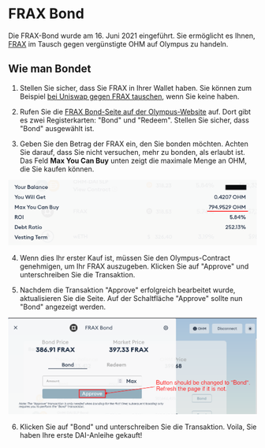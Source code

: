 # FRAX Bond

Die FRAX-Bond wurde am 16. Juni 2021 eingeführt. Sie ermöglicht es Ihnen, [FRAX](https://www.coingecko.com/en/coins/frax) im Tausch gegen vergünstigte OHM auf Olympus zu handeln.

## Wie man Bondet

1. Stellen Sie sicher, dass Sie FRAX in Ihrer Wallet haben. Sie können zum Beispiel [bei Uniswap gegen FRAX tauschen](https://app.uniswap.org/#/swap?outputCurrency=0x853d955acef822db058eb8505911ed77f175b99e), wenn Sie keine haben.

2. Rufen Sie die [FRAX Bond-Seite auf der Olympus-Website](https://app.olympusdao.finance/#/bonds/frax) auf. Dort gibt es zwei Registerkarten: "Bond" und "Redeem". Stellen Sie sicher, dass "Bond" ausgewählt ist.

3.  Geben Sie den Betrag der FRAX ein, den Sie bonden möchten. Achten Sie darauf, dass Sie nicht versuchen, mehr zu bonden, als erlaubt ist. Das Feld **Max You Can Buy** unten zeigt die maximale Menge an OHM, die Sie kaufen können.

![Sie k&#xF6;nnen nur bis zu einer bestimmten Menge an OHM kaufen](../../.gitbook/assets/max_you_can_buy.png)

4. Wenn dies Ihr erster Kauf ist, müssen Sie den Olympus-Contract genehmigen, um Ihr FRAX auszugeben. Klicken Sie auf "Approve" und unterschreiben Sie die Transaktion.

5. Nachdem die Transaktion "Approve" erfolgreich bearbeitet wurde, aktualisieren Sie die Seite. Auf der Schaltfläche "Approve" sollte nun "Bond" angezeigt werden.

![Aktualisieren Sie die Seite nach dem Token-Genehmigungsprozess](../../.gitbook/assets/bond_frax_refresh.png)

6. Klicken Sie auf "Bond" und unterschreiben Sie die Transaktion. Voila, Sie haben Ihre erste DAI-Anleihe gekauft!

